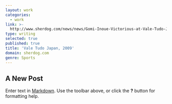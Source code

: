 ```yaml
---
layout: work
categories:
  - work
link: >-
  http://www.sherdog.com/news/news/Gomi-Inoue-Victorious-at-Vale-Tudo-Japan-2009-20623
type: writing
selected: true
published: true
title: 'Vale Tudo Japan, 2009'
domain: sherdog.com
genre: Sports
---
```

## A New Post

Enter text in [Markdown](http://daringfireball.net/projects/markdown/). Use the toolbar above, or click the **?** button for formatting help.

